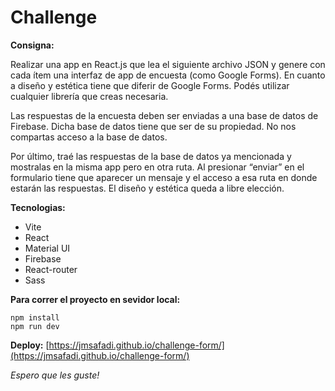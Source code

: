 # Challenge

**Consigna:**

Realizar una app en React.js que lea el siguiente archivo JSON y genere con cada ítem una interfaz de app de encuesta (como Google Forms).
En cuanto a diseño y estética tiene que diferir de Google Forms. Podés utilizar cualquier librería que creas necesaria.

Las respuestas de la encuesta deben ser enviadas a una base de datos de Firebase.
Dicha base de datos tiene que ser de su propiedad. No nos compartas acceso a la base de datos.

Por último, traé las respuestas de la base de datos ya mencionada y mostralas en la misma app pero en otra ruta. Al presionar “enviar” en el formulario tiene que aparecer un mensaje y el acceso a esa ruta en donde estarán las respuestas. El diseño y estética queda a libre elección.

**Tecnologias:**
* Vite
* React
* Material UI
* Firebase
* React-router
* Sass

**Para correr el proyecto en sevidor local:**
```
npm install
npm run dev

```
**Deploy:**
[https://jmsafadi.github.io/challenge-form/](https://jmsafadi.github.io/challenge-form/)

*Espero que les guste!*
